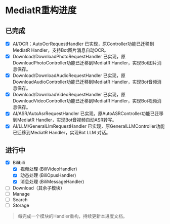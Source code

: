 # MediatR重构进度

## 已完成

- [x] AI/OCR：AutoOcrRequestHandler 已实现，原Controller功能已迁移到MediatR Handler，支持Bot图片消息自动OCR。
- [x] Download/DownloadPhotoRequestHandler 已实现，原DownloadPhotoController功能已迁移到MediatR Handler，实现Bot图片消息保存。
- [x] Download/DownloadAudioRequestHandler 已实现，原DownloadAudioController功能已迁移到MediatR Handler，实现Bot音频消息保存。
- [x] Download/DownloadVideoRequestHandler 已实现，原DownloadVideoController功能已迁移到MediatR Handler，实现Bot视频消息保存。
- [x] AI/ASR/AutoAsrRequestHandler 已实现，原AutoASRController功能已迁移到MediatR Handler，实现Bot音视频自动ASR转写。
- [x] AI/LLM/GeneralLlmRequestHandler 已实现，原GeneralLLMController功能已迁移到MediatR Handler，实现Bot LLM 对话。

## 进行中

- [x] Bilibili
  - [x] 视频处理 (BiliVideoHandler)
  - [x] 动态处理 (BiliOpusHandler) 
  - [x] 消息处理 (BiliMessageHandler)
- [ ] Download（其余子模块）
- [ ] Manage
- [ ] Search
- [ ] Storage

> 每完成一个模块的Handler重构，持续更新本进度文档。
